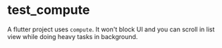 # test_compute

A flutter project uses ```compute```. It won't block UI and you can scroll in list view while doing heavy tasks in background.
